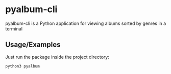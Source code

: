 # pyalbum-cli

pyalbum-cli is a Python application for viewing albums sorted by genres in a terminal

## Usage/Examples

Just run the package inside the project directory:
```
python3 pyalbum
```
